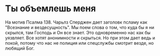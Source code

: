 # Ты объемлешь меня

На мотив Псалма 138. Чарьлз Сперджен дает заголовк псламу как "Всезнание и вездесущность".
Мы поем слова о том, что куда бы я ни скрылся, там Господь и Он все знает. Это одновременно 
нас как бы уязвляет. Все хотят анонимности и скрыться. Но при этом дает ведь и покой,
потому что нас не полиция или спецслужбы смотрит везде, но любящий Бог.
